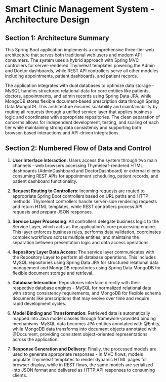 # Smart Clinic Management System - Architecture Design

## Section 1: Architecture Summary

This Spring Boot application implements a comprehensive three-tier web architecture that serves both traditional web users and modern API consumers. The system uses a hybrid approach with Spring MVC controllers for server-rendered Thymeleaf templates powering the Admin and Doctor dashboards, while REST API controllers serve all other modules including appointments, patient dashboards, and patient records. 

The application integrates with dual databases to optimize data storage - MySQL handles structured relational data for core entities like patients, doctors, appointments, and admin records using Spring Data JPA, while MongoDB stores flexible document-based prescription data through Spring Data MongoDB. This architecture ensures scalability and maintainability by routing all requests through a unified service layer that applies business logic and coordinates with appropriate repositories. The clean separation of concerns allows for independent development, testing, and scaling of each tier while maintaining strong data consistency and supporting both browser-based interactions and API-driven integrations.

## Section 2: Numbered Flow of Data and Control

1. **User Interface Interaction**: Users access the system through two main channels - web browsers accessing Thymeleaf-rendered HTML dashboards (AdminDashboard and DoctorDashboard) or external clients consuming REST APIs for appointment scheduling, patient records, and patient dashboard functionality.

2. **Request Routing to Controllers**: Incoming requests are routed to appropriate Spring Boot controllers based on URL paths and HTTP methods. Thymeleaf controllers handle server-side rendering requests and return HTML templates, while REST controllers process API requests and prepare JSON responses.

3. **Service Layer Processing**: All controllers delegate business logic to the Service Layer, which acts as the application's core processing engine. This layer enforces business rules, performs data validation, coordinates complex workflows across multiple entities, and maintains the separation between presentation logic and data access operations.

4. **Repository Layer Data Access**: The service layer communicates with the Repository Layer to perform all database operations. This includes MySQL repositories using Spring Data JPA for structured relational data management and MongoDB repositories using Spring Data MongoDB for flexible document storage and retrieval.

5. **Database Interaction**: Repositories interface directly with their respective database engines - MySQL for normalized relational data with strong consistency requirements, and MongoDB for flexible schema documents like prescriptions that may evolve over time and require rapid development cycles.

6. **Model Binding and Transformation**: Retrieved data is automatically mapped into Java model classes through framework-provided binding mechanisms. MySQL data becomes JPA entities annotated with @Entity, while MongoDB data transforms into document objects annotated with @Document, providing consistent object-oriented representations across the application.

7. **Response Generation and Delivery**: Finally, the processed models are used to generate appropriate responses - in MVC flows, models populate Thymeleaf templates to render dynamic HTML pages for browser display, while in REST flows, the same models are serialized into JSON format and delivered as HTTP API responses to consuming clients.
